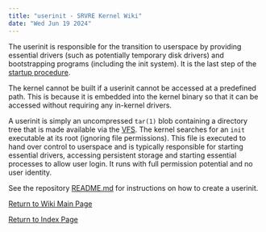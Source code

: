 ```yaml
---
title: "userinit - SRVRE Kernel Wiki"
date: "Wed Jun 19 2024"
---
```


The userinit is responsible for the transition to userspace
by providing essential drivers (such as potentially temporary disk drivers)
and bootstrapping programs (including the init system).
It is the last step of the
[startup procedure](/md/srvre/kernel/wiki/startup.md).

The kernel cannot be built if a userinit cannot be accessed at a predefined
path. This is because it is embedded into the kernel binary so that it can be
accessed without requiring any in-kernel drivers.

A userinit is simply an uncompressed `tar(1)` blob containing a directory tree
that is made available via the [VFS](/md/srvre/kernel/wiki/vfs.md).
The kernel searches for an `init` executable at its root
(ignoring file permissions). This file is executed to hand over control
to userspace and is typically responsible for starting essential drivers,
accessing persistent storage and starting essential processes to allow
user login. It runs with full permission potential and no user identity.

See the repository [README.md](https://git.himbeerserver.de/srvre/kernel.git/about/#create-a-userinit)
for instructions on how to create a userinit.

[Return to Wiki Main Page](/md/srvre/kernel/wiki.md)

[Return to Index Page](/md/index.md)
